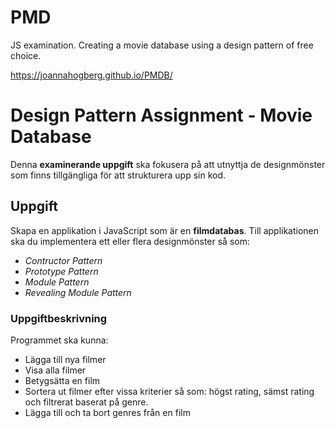 # PMD
JS examination. Creating a movie database using a design pattern of free choice.

https://joannahogberg.github.io/PMDB/



# Design Pattern Assignment - Movie Database

Denna __examinerande uppgift__ ska fokusera på att utnyttja de designmönster som finns tillgängliga för att strukturera upp sin kod. 

## Uppgift

Skapa en applikation i JavaScript som är en **filmdatabas**. Till applikationen ska du implementera ett eller flera designmönster så som:

* _Contructor Pattern_
* _Prototype Pattern_
* _Module Pattern_
* _Revealing Module Pattern_


### Uppgiftbeskrivning

Programmet ska kunna:

* Lägga till nya filmer
* Visa alla filmer
* Betygsätta en film
* Sortera ut filmer efter vissa kriterier så som: högst rating, sämst rating och filtrerat baserat på genre.
* Lägga till och ta bort genres från en film
